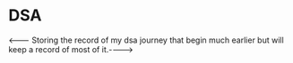 # DSA
<--- Storing the record of my dsa journey that begin much earlier but will keep a record of most of it.---->
